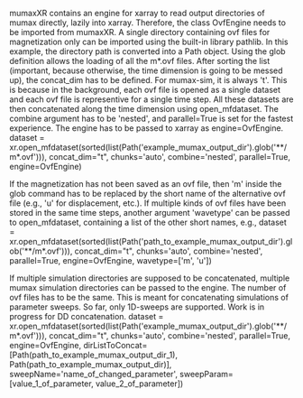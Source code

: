mumaxXR contains an engine for xarray to read output directories of mumax directly, lazily into xarray.
Therefore, the class OvfEngine needs to be imported from mumaxXR. A single directory containing ovf files for magnetization only can be imported using the built-in library pathlib.
In this example, the directory path is converted into a Path object. Using the glob definition allows the loading of all the m*.ovf files.
After sorting the list (important, because otherwise, the time dimension is going to be messed up), the concat_dim has to be defined. For mumax-sim, it is always 't'. This is because in the background,
each ovf file is opened as a single dataset and each ovf file is representive for a single time step.
All these datasets are then concatenated along the time dimension using open_mfdataset. The combine argument has to be 'nested', and parallel=True is set for the fastest experience.
The engine has to be passed to xarray as engine=OvfEngine.
dataset = xr.open_mfdataset(sorted(list(Path('example_mumax_output_dir').glob('**/m*.ovf'))), concat_dim="t", chunks='auto', combine='nested', parallel=True, engine=OvfEngine)

If the magnetization has not been saved as an ovf file, then 'm' inside the glob command has to be replaced by the short name of the alternative ovf file (e.g., 'u' for displacement, etc.).
If multiple kinds of ovf files have been stored in the same time steps, another argument 'wavetype' can be passed to open_mfdataset, containing a list of the other short names, e.g.,
dataset = xr.open_mfdataset(sorted(list(Path('path_to_example_mumax_output_dir').glob('**/m*.ovf'))), concat_dim="t", chunks='auto', combine='nested', parallel=True, engine=OvfEngine, wavetype=['m', 'u'])

If multiple simulation directories are supposed to be concatenated, multiple mumax simulation directories can be passed to the engine.
The number of ovf files has to be the same. This is meant for concatenating simulations of parameter sweeps.
So far, only 1D-sweeps are supported. Work is in progress for DD concatenation.
dataset = xr.open_mfdataset(sorted(list(Path('example_mumax_output_dir').glob('**/m*.ovf'))), concat_dim="t", chunks='auto', combine='nested', parallel=True, engine=OvfEngine, dirListToConcat=[Path(path_to_example_mumax_output_dir_1), Path(path_to_example_mumax_output_dir)], sweepName='name_of_changed_parameter', sweepParam=[value_1_of_parameter, value_2_of_parameter])

